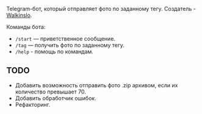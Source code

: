 Telegram-бот, который отправляет фото по заданному тегу.
Создатель - [Walkinslo](https://github.com/walkinslo).

Команды бота:

- `/start` — приветственное сообщение.
- `/tag` — получить фото по заданному тегу.
- `/help` - помощь по командам.

## TODO

- Добавить возможность отправить фото .zip архивом, если их количество превышает 70.
- Добавить обработчик ошибок.
- Рефакторинг. 
